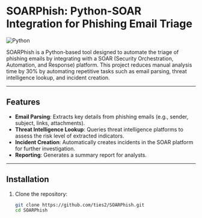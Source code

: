 # SOARPhish: Python-SOAR Integration for Phishing Email Triage

![Python](https://img.shields.io/badge/python-3.8%2B-blue)

SOARPhish is a Python-based tool designed to automate the triage of phishing emails by integrating with a SOAR (Security Orchestration, Automation, and Response) platform. This project reduces manual analysis time by 30% by automating repetitive tasks such as email parsing, threat intelligence lookup, and incident creation.

---

## Features

- **Email Parsing**: Extracts key details from phishing emails (e.g., sender, subject, links, attachments).
- **Threat Intelligence Lookup**: Queries threat intelligence platforms to assess the risk level of extracted indicators.
- **Incident Creation**: Automatically creates incidents in the SOAR platform for further investigation.
- **Reporting**: Generates a summary report for analysts.

---

## Installation

1. Clone the repository:
   ```bash
   git clone https://github.com/ties2/SOARPhish.git
   cd SOARPhish
